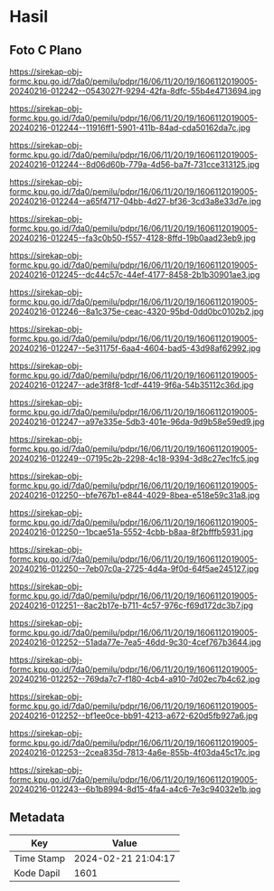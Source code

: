 # Hasil

## Foto C Plano

https://sirekap-obj-formc.kpu.go.id/7da0/pemilu/pdpr/16/06/11/20/19/1606112019005-20240216-012242--0543027f-9294-42fa-8dfc-55b4e4713694.jpg

https://sirekap-obj-formc.kpu.go.id/7da0/pemilu/pdpr/16/06/11/20/19/1606112019005-20240216-012244--11916ff1-5901-411b-84ad-cda50162da7c.jpg

https://sirekap-obj-formc.kpu.go.id/7da0/pemilu/pdpr/16/06/11/20/19/1606112019005-20240216-012244--8d06d60b-779a-4d56-ba7f-731cce313125.jpg

https://sirekap-obj-formc.kpu.go.id/7da0/pemilu/pdpr/16/06/11/20/19/1606112019005-20240216-012244--a65f4717-04bb-4d27-bf36-3cd3a8e33d7e.jpg

https://sirekap-obj-formc.kpu.go.id/7da0/pemilu/pdpr/16/06/11/20/19/1606112019005-20240216-012245--fa3c0b50-f557-4128-8ffd-19b0aad23eb9.jpg

https://sirekap-obj-formc.kpu.go.id/7da0/pemilu/pdpr/16/06/11/20/19/1606112019005-20240216-012245--dc44c57c-44ef-4177-8458-2b1b30901ae3.jpg

https://sirekap-obj-formc.kpu.go.id/7da0/pemilu/pdpr/16/06/11/20/19/1606112019005-20240216-012246--8a1c375e-ceac-4320-95bd-0dd0bc0102b2.jpg

https://sirekap-obj-formc.kpu.go.id/7da0/pemilu/pdpr/16/06/11/20/19/1606112019005-20240216-012247--5e31175f-6aa4-4604-bad5-43d98af62992.jpg

https://sirekap-obj-formc.kpu.go.id/7da0/pemilu/pdpr/16/06/11/20/19/1606112019005-20240216-012247--ade3f8f8-1cdf-4419-9f6a-54b35112c36d.jpg

https://sirekap-obj-formc.kpu.go.id/7da0/pemilu/pdpr/16/06/11/20/19/1606112019005-20240216-012247--a97e335e-5db3-401e-96da-9d9b58e59ed9.jpg

https://sirekap-obj-formc.kpu.go.id/7da0/pemilu/pdpr/16/06/11/20/19/1606112019005-20240216-012249--07195c2b-2298-4c18-9394-3d8c27ec1fc5.jpg

https://sirekap-obj-formc.kpu.go.id/7da0/pemilu/pdpr/16/06/11/20/19/1606112019005-20240216-012250--bfe767b1-e844-4029-8bea-e518e59c31a8.jpg

https://sirekap-obj-formc.kpu.go.id/7da0/pemilu/pdpr/16/06/11/20/19/1606112019005-20240216-012250--1bcae51a-5552-4cbb-b8aa-8f2bfffb5931.jpg

https://sirekap-obj-formc.kpu.go.id/7da0/pemilu/pdpr/16/06/11/20/19/1606112019005-20240216-012250--7eb07c0a-2725-4d4a-9f0d-64f5ae245127.jpg

https://sirekap-obj-formc.kpu.go.id/7da0/pemilu/pdpr/16/06/11/20/19/1606112019005-20240216-012251--8ac2b17e-b711-4c57-976c-f69d172dc3b7.jpg

https://sirekap-obj-formc.kpu.go.id/7da0/pemilu/pdpr/16/06/11/20/19/1606112019005-20240216-012252--51ada77e-7ea5-46dd-9c30-4cef767b3644.jpg

https://sirekap-obj-formc.kpu.go.id/7da0/pemilu/pdpr/16/06/11/20/19/1606112019005-20240216-012252--769da7c7-f180-4cb4-a910-7d02ec7b4c62.jpg

https://sirekap-obj-formc.kpu.go.id/7da0/pemilu/pdpr/16/06/11/20/19/1606112019005-20240216-012252--bf1ee0ce-bb91-4213-a672-620d5fb927a6.jpg

https://sirekap-obj-formc.kpu.go.id/7da0/pemilu/pdpr/16/06/11/20/19/1606112019005-20240216-012253--2cea835d-7813-4a6e-855b-4f03da45c17c.jpg

https://sirekap-obj-formc.kpu.go.id/7da0/pemilu/pdpr/16/06/11/20/19/1606112019005-20240216-012243--6b1b8994-8d15-4fa4-a4c6-7e3c94032e1b.jpg


## Metadata

| Key        | Value               |
| ---------- | ------------------- |
| Time Stamp | 2024-02-21 21:04:17 |
| Kode Dapil | 1601                |



